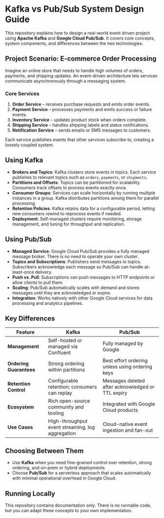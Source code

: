 # Kafka vs Pub/Sub System Design Guide

This repository explains how to design a real-world event driven project using **Apache Kafka** and **Google Cloud Pub/Sub**. It covers core concepts, system components, and differences between the two technologies.

## Project Scenario: E-commerce Order Processing

Imagine an online store that needs to handle high volumes of orders, payments, and shipping updates. An event-driven architecture lets services communicate asynchronously through a messaging system.

### Core Services

1. **Order Service** – receives purchase requests and emits order events.
2. **Payment Service** – processes payments and emits success or failure events.
3. **Inventory Service** – updates product stock when orders complete.
4. **Shipping Service** – handles shipping labels and status notifications.
5. **Notification Service** – sends emails or SMS messages to customers.

Each service publishes events that other services subscribe to, creating a loosely coupled system.

## Using Kafka

- **Brokers and Topics**: Kafka clusters store events in topics. Each service publishes to relevant topics such as `orders`, `payments`, or `shipments`.
- **Partitions and Offsets**: Topics can be partitioned for scalability. Consumers track offsets to process events exactly once.
- **Consumer Groups**: Services can scale horizontally by running multiple instances in a group. Kafka distributes partitions among them for parallel processing.
- **Retention Policies**: Kafka retains data for a configurable period, letting new consumers rewind to reprocess events if needed.
- **Deployment**: Self-managed clusters require monitoring, storage management, and tuning for throughput and replication.

## Using Pub/Sub

- **Managed Service**: Google Cloud Pub/Sub provides a fully managed message broker. There is no need to operate your own cluster.
- **Topics and Subscriptions**: Publishers send messages to topics. Subscribers acknowledge each message so Pub/Sub can handle at-least-once delivery.
- **Push vs. Pull**: Subscriptions can push messages to HTTP endpoints or allow clients to pull them.
- **Scaling**: Pub/Sub automatically scales with demand and stores messages until they are acknowledged or expire.
- **Integration**: Works natively with other Google Cloud services for data processing and analytics pipelines.

## Key Differences

| Feature                     | Kafka                                    | Pub/Sub                                     |
|-----------------------------|-------------------------------------------|---------------------------------------------|
| **Management**              | Self-hosted or managed via Confluent      | Fully managed by Google                     |
| **Ordering Guarantees**     | Strong ordering within partitions         | Best effort ordering unless using ordering keys |
| **Retention Control**       | Configurable retention; consumers can replay | Messages deleted after acknowledged or TTL expiry |
| **Ecosystem**               | Rich open-source community and tooling    | Integrated with Google Cloud products       |
| **Use Cases**               | High-throughput event streaming, log aggregation | Cloud-native event ingestion and fan-out    |

## Choosing Between Them

- Use **Kafka** when you need fine-grained control over retention, strong ordering, and on-prem or hybrid deployments.
- Choose **Pub/Sub** for a serverless approach that scales automatically with minimal operational overhead in Google Cloud.

## Running Locally

This repository contains documentation only. There is no runnable code, but you can adapt these concepts to your own implementation.

